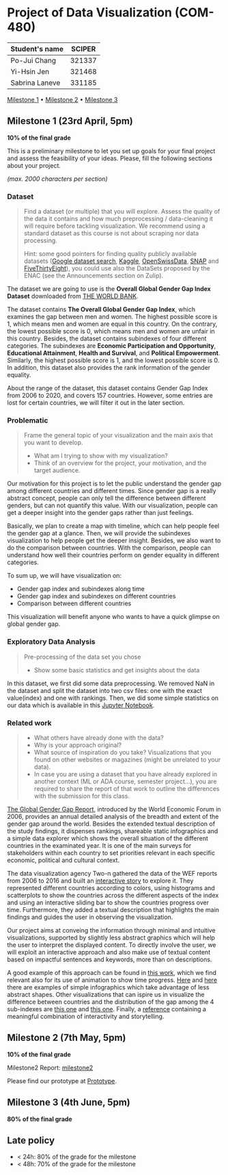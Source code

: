 # Project of Data Visualization (COM-480)

| Student's name | SCIPER |
| -------------- | ------ |
| Po-Jui Chang| 321337|
| Yi-Hsin Jen| 321468|
| Sabrina Laneve| 331185|

[Milestone 1](#milestone-1) • [Milestone 2](#milestone-2) • [Milestone 3](#milestone-3)

## Milestone 1 (23rd April, 5pm)

**10% of the final grade**

This is a preliminary milestone to let you set up goals for your final project and assess the feasibility of your ideas.
Please, fill the following sections about your project.

*(max. 2000 characters per section)*

### Dataset

> Find a dataset (or multiple) that you will explore. Assess the quality of the data it contains and how much preprocessing / data-cleaning it will require before tackling visualization. We recommend using a standard dataset as this course is not about scraping nor data processing.
>
> Hint: some good pointers for finding quality publicly available datasets ([Google dataset search](https://datasetsearch.research.google.com/), [Kaggle](https://www.kaggle.com/datasets), [OpenSwissData](https://opendata.swiss/en/), [SNAP](https://snap.stanford.edu/data/) and [FiveThirtyEight](https://data.fivethirtyeight.com/)), you could use also the DataSets proposed by the ENAC (see the Announcements section on Zulip).

The dataset we are going to use is the **Overall Global Gender Gap Index Dataset** downloaded from [THE WORLD BANK](https://tcdata360.worldbank.org/indicators/af52ebe9?country=BRA&indicator=27959&viz=line_chart&years=2006,2020).

The dataset contains **The Overall Global Gender Gap Index**, which examines the gap between men and women. The highest possible score is 1, which means men and women are equal in this country. On the contrary, the lowest possible score is 0, which means men and women are unfair in this country. Besides, the dataset contains subindexes of four different categories. The subindexes are **Economic Participation and Opportunity**, **Educational Attainment**, **Health and Survival**, and **Political Empowerment**. Similarly, the highest possible score is 1, and the lowest possible score is 0. In addition, this dataset also provides the rank information of the gender equality.

About the range of the dataset, this dataset contains Gender Gap Index from 2006 to 2020, and covers 157 countries. However, some entries are lost for certain countries, we will filter it out in the later section.

### Problematic

> Frame the general topic of your visualization and the main axis that you want to develop.
> - What am I trying to show with my visualization?
> - Think of an overview for the project, your motivation, and the target audience.

Our motivation for this project is to let the public understand the gender gap among different countries and different times. Since gender gap is a really abstract concept, people can only tell the difference between different genders, but can not quantify this value. With our visualization, people can get a deeper insight into the gender gaps rather than just feelings.

Basically, we plan to create a map with timeline, which can help people feel the gender gap at a glance. Then, we will provide the subindexes visualization to help people get the deeper insight. Besides, we also want to do the comparison between countries. With the comparison, people can understand how well their countries perform on gender equality in different categories.

To sum up, we will have visualization on:

- Gender gap index and subindexes along time
- Gender gap index and subindexes on different countries
- Comparison between different countries

This visualization will benefit anyone who wants to have a quick glimpse on global gender gap.

### Exploratory Data Analysis

> Pre-processing of the data set you chose
>
> - Show some basic statistics and get insights about the data

In this dataset, we first did some data preprocessing. We removed NaN in the dataset and split the dataset into two csv files: one with the exact value(index) and one with rankings. 
Then, we did some simple statistics on our data which is available in this [Jupyter Notebook](https://github.com/com-480-data-visualization/data-visualization-project-2021-hanabi/blob/master/notebooks/EDA.ipynb).

### Related work


> - What others have already done with the data?
> - Why is your approach original?
> - What source of inspiration do you take? Visualizations that you found on other websites or magazines (might be unrelated to your data).
> - In case you are using a dataset that you have already explored in another context (ML or ADA course, semester project...), you are required to share the report of that work to outline the differences with the submission for this class.

[The Global Gender Gap Report](http://reports.weforum.org/global-gender-gap-report-2020/?doing_wp_cron=1618850345.0148279666900634765625), introduced by the World Economic Forum in 2006, provides an annual detailed analysis of the breadth and extent of the gender gap around the world. Besides the extended textual description of the study findings, it dispenses rankings, shareable static infographics and a simple data explorer which shows the overall situation of the different countries in the examinated year. It is one of the main surveys for stakeholders within each country to set priorities relevant in each specific economic, political and cultural context. 

The data visualization agency Two-n gathered the data of the WEF reports from 2006 to 2016 and built an [interactive story](https://projects.two-n.com/world-gender/) to explore it. They represented different countries according to colors, using histograms and scatterplots to show the countries across the different aspects of the index and using an interactive sliding bar to show the countries progress over time. Furthermore, they added a textual description that highlights the main findings and guides the user in observing the visualization.

Our project aims at conveing the information through minimal and intuitive visualizations, supported by slightly less abstract graphics which will help the user to interpret the displayed content. To directly involve the user, we will exploit an interactive approach and also make use of textual content based on impactful sentences and keywords, more than on descriptions. 

A good example of this approach can be found in [this work](http://www.noceilings.org/family-planning/), which we find relevant also for its use of animation to show time progress. [Here](https://www.unwomen.org/-/media/headquarters/images/sections/multimedia/2020/visualizing-the-data-politics.gif?la=en&vs=1150) and [here](https://www.unwomen.org/-/media/headquarters/images/sections/multimedia/2020/visualizing-the-data-michelin.gif?la=en&vs=1323) there are examples of simple infographics which take advantage of less abstract shapes. Other visualizations that can ispire us in visualize the difference between countries and the distribution of the gap among the 4 sub-indexes are [this one](https://www.behance.net/gallery/26590887/LaLettura-Gender-Gap) and [this one](https://www.behance.net/gallery/99598391/Storms-Hurricanes-Dataviz?tracking_source=project_owner_other_projects). Finally, a [reference](https://gabriellelamarrlemee.github.io/thesis-simulation/) containing a meaningful combination of interactivity and storytelling.

## Milestone 2 (7th May, 5pm)

**10% of the final grade**

Milestone2 Report: [milestone2](./doc/milestone2.pdf)

Please find our prototype at [Prototype](https://com-480-data-visualization.github.io/data-visualization-project-2021-hanabi/index.html).


## Milestone 3 (4th June, 5pm)

**80% of the final grade**


## Late policy

- < 24h: 80% of the grade for the milestone
- < 48h: 70% of the grade for the milestone

